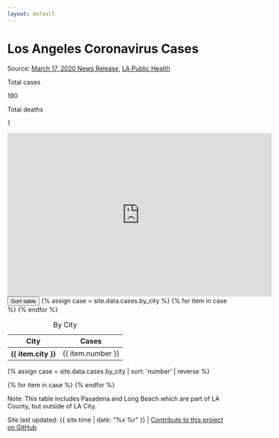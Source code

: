 ```yaml
---
layout: default
---
```


<div class="padding-2 tablet:padding-x-4">
  <h1 class="font-sans-3xl text-normal margin-bottom-0 margin-top-05">Los Angeles Coronavirus Cases</h1>
  <p>Source: <a class="usa-link" href="http://www.publichealth.lacounty.gov/phcommon/public/media/mediapubhpdetail.cfm?prid=2271">March 17, 2020 News Release</a>, <a class="usa-link" href="http://www.publichealth.lacounty.gov/media/Coronavirus/">LA Public Health</a></p>

  <div class="display-block margin-y-3">
    <div class="display-inline-block">
      <p class="margin-y-0 font-sans-3xs text-ls-2 text-uppercase">Total cases</p>
      <p class="font-sans-3xl text-bold margin-y-0 text-secondary-dark">190</p>
    </div>
    <div class="display-inline-block margin-left-2">
      <p class="margin-y-0 font-sans-3xs text-ls-2 text-uppercase">Total deaths</p>
      <p class="font-sans-3xl text-bold margin-y-0">1</p>
    </div>
  </div>

  <iframe class="border-2px border-base-lighter" width="600" height="371" seamless frameborder="0" scrolling="no" src="https://docs.google.com/spreadsheets/d/e/2PACX-1vRcjzQb44BEhNlZU8oQxvh8VWjGcf5y8NOx53WvWo2bVaEGjmrynQwnN9FaJxl8yzDEXmzb5Emc1cM8/pubchart?oid=1931319394&amp;format=interactive"></iframe>
<!--
  <table class="usa-table">
    <caption>Laboratory Confirmed Cases</caption>
    <thead>
      <tr>
        <th scope="col">City</th>
        <th scope="col">Cases</th>
      </tr>
    </thead>
    <tbody>
      {% for case in site.data.cases.total %}
      <tr>
        <th scope="row">{{ case.city }}</th>
        <td>{{ case.number }}</td>
      </tr>
      {% endfor %}
    </tbody>
  </table> -->

  <style type="text/css">
    .table-sorted {display: none;}
    .toggle-me.active + .table-unsorted {display: none;}
    .active.table-sorted {display: block;}
  </style>

  <div class="clearfix"></div>
  <button class="toggle-me usa-button margin-top-4">Sort table</button>
  {% assign case = site.data.cases.by_city %}
  <table class="usa-table table-unsorted">
    <caption>By City</caption>
    <thead>
      <tr>
        <th scope="col">City</th>
        <th scope="col">Cases</th>
      </tr>
    </thead>
    <tbody>
      {% for item in case %}
      <tr>
        <th scope="row">{{ item.city }}</th>
        <td>{{ item.number }}</td>
      </tr>
      {% endfor %}
    </tbody>
  </table>

  {% assign case = site.data.cases.by_city | sort: 'number' | reverse %}
  <table class="usa-table table-sorted">
    <caption>By City</caption>
    <thead>
      <tr>
        <th scope="col">City</th>
        <th scope="col">Cases</th>
      </tr>
    </thead>
    <tbody>
      {% for item in case %}
      <tr>
        <th scope="row">{{ item.city }}</th>
        <td>{{ item.number }}</td>
      </tr>
      {% endfor %}
    </tbody>
  </table>
  <p class="font-sans-2xs">Note: This table includes Pasadena and Long Beach which are part of LA County, but outside of LA City.</p>
  <p class="font-sans-2xs">Site last updated: <span class="font-mono-2xs">{{ site.time | date: "%x %r" }}</span> <span class="margin-x-1">|</span> <a class="usa-link" href="https://github.com/maya/la-coronavirus-cases">Contribute to this project on GitHub</a></p>
</div>


<script type="text/javascript">
var el = document.querySelector('.toggle-me');
var table = document.querySelector('.table-sorted');

el.onclick = function() {
  el.classList.toggle('active');
  table.classList.toggle('active');
}
</script>
